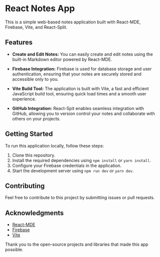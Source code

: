 # React Notes App

This is a simple web-based notes application built with React-MDE, Firebase, Vite, and React-Split.

## Features

- **Create and Edit Notes:** You can easily create and edit notes using the built-in Markdown editor powered by React-MDE.

- **Firebase Integration:** Firebase is used for database storage and user authentication, ensuring that your notes are securely stored and accessible only to you.

- **Vite Build Tool:** The application is built with Vite, a fast and efficient JavaScript build tool, ensuring quick load times and a smooth user experience.

- **GitHub Integration:** React-Spit enables seamless integration with GitHub, allowing you to version control your notes and collaborate with others on your projects.

## Getting Started

To run this application locally, follow these steps:

1. Clone this repository.
2. Install the required dependencies using `npm install` or `yarn install`.
3. Configure your Firebase credentials in the application.
4. Start the development server using `npm run dev` or `yarn dev`.

## Contributing

Feel free to contribute to this project by submitting issues or pull requests.

## Acknowledgments

- [React-MDE](https://github.com/andrerpena/react-mde)
- [Firebase](https://firebase.google.com/)
- [Vite](https://vitejs.dev/)

Thank you to the open-source projects and libraries that made this app possible.
